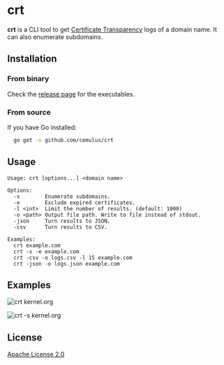 # crt

**crt** is a CLI tool to get [Certificate Transparency](https://en.wikipedia.org/wiki/Certificate_Transparency) logs of a domain name.
It can also enumerate subdomains.

## Installation

### From binary
Check the [release page](https://github.com/cemulus/crt/releases/latest) for the executables.

### From source
If you have Go installed:

```bash
  go get -u github.com/cemulus/crt
```
    
## Usage

```
Usage: crt [options...] <domain name>

Options:
  -s        Enumerate subdomains.
  -e        Exclude expired certificates.
  -l <int>  Limit the number of results. (default: 1000) 
  -o <path> Output file path. Write to file instead of stdout.
  -json     Turn results to JSON.
  -csv      Turn results to CSV.

Examples:
  crt example.com
  crt -s -e example.com
  crt -csv -o logs.csv -l 15 example.com
  crt -json -o logs.json example.com
```

## Examples

![crt kernel.org](https://i.ibb.co/DtFzf3P/crt-0.png)

![crt -s kernel.org](https://i.ibb.co/2SNRZKP/crt-1.png)

## License

[Apache License 2.0](https://choosealicense.com/licenses/apache-2.0/)
